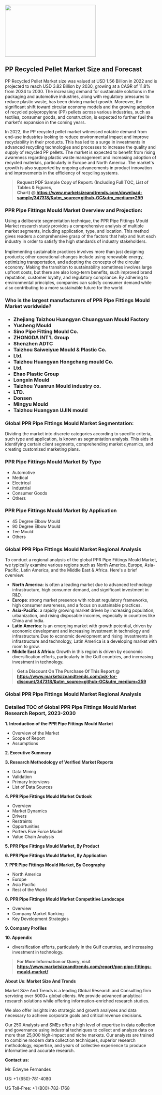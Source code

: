 <p><img class="alignnone size-medium wp-image-20088" src="https://ffe5etoiles.com/wp-content/uploads/2024/12/MST1-300x171.png" alt="" width="300" height="171" /></p><h2>PP Recycled Pellet Market Size and Forecast</h2><p>PP Recycled Pellet Market size was valued at USD 1.56 Billion in 2022 and is projected to reach USD 3.82 Billion by 2030, growing at a CAGR of 11.8% from 2024 to 2030. The increasing demand for sustainable solutions in the packaging and automotive industries, along with regulatory pressures to reduce plastic waste, has been driving market growth. Moreover, the significant shift toward circular economy models and the growing adoption of recycled polypropylene (PP) pellets across various industries, such as textiles, consumer goods, and construction, is expected to further fuel the market's expansion in the coming years.</p><p>In 2022, the PP recycled pellet market witnessed notable demand from end-use industries looking to reduce environmental impact and improve recyclability in their products. This has led to a surge in investments in advanced recycling technologies and processes to increase the quality and supply of recycled PP pellets. The market is expected to benefit from rising awareness regarding plastic waste management and increasing adoption of recycled materials, particularly in Europe and North America. The market's growth is also supported by ongoing advancements in product innovation and improvements in the efficiency of recycling systems.</p></p><blockquote id="" class=""><strong>Request PDF Sample Copy of Report: (Including Full TOC, List of Tables &amp; Figures, Chart)&nbsp;@&nbsp;<strong><a href="https://www.marketsizeandtrends.com/download-sample/347318/&utm_source=github-GC&utm_medium=259" target="_blank">https://www.marketsizeandtrends.com/download-sample/347318/&utm_source=github-GC&utm_medium=259</a></strong></strong></blockquote><h3 id="" class="">PPR Pipe Fittings Mould Market&nbsp;Overview and Projection:</h3><p id="" class="">Using a deliberate segmentation technique, the PPR Pipe Fittings Mould Market research study provides a comprehensive analysis of multiple market segments, including application, type, and location. This method gives readers a comprehensive grasp of the factors that help and hurt each industry in order to satisfy the high standards of industry stakeholders. <br /> <br />Implementing sustainable practices involves more than just designing products; other operational changes include using renewable energy, optimizing transportation, and adopting the concepts of the circular economy. Making the transition to sustainability sometimes involves large upfront costs, but there are also long-term benefits, such improved brand reputation, customer loyalty, and regulatory compliance. By adhering to environmental principles, companies can satisfy consumer demand while also contributing to a more sustainable future for the world.</p><h3 id="" class="">Who is the largest manufacturers of&nbsp;PPR Pipe Fittings Mould Market worldwide?</h3><h3 class=""><p><ul><li>Zhejiang Taizhou Huangyan Chuangyuan Mould Factory </li><li> Yusheng Mould </li><li> Sino Pipe Fitting Mould Co. </li><li> ZHONGDA INT'L Group </li><li> Shenzhen ADTC </li><li> Taizhou Saiweiyue Mould & Plastic Co. </li><li> Ltd. </li><li> Taizhou Huangyan Hongchang mould Co. </li><li> Ltd. </li><li> Ehao Plastic Group </li><li> Longxin Mould </li><li> Taizhou Yuanrun Mould industry co. </li><li> LTD. </li><li> Donsen </li><li> Mingyu Mould </li><li> Taizhou Huangyan UJIN mould</li></ul></p></h3><h3 id="" class="">Global&nbsp;PPR Pipe Fittings Mould Market Segmentation:</h3><p id="" class="">Dividing the market into discrete categories according to specific criteria, such type and application, is known as segmentation analysis. This aids in identifying certain client segments, comprehending market dynamics, and creating customized marketing plans.</p><h3 id="" class="">PPR Pipe Fittings Mould Market&nbsp;By Type</h3><p><p><ul><li>Automotive</li><li> Medical</li><li> Electrical</li><li> Industrial</li><li> Consumer Goods</li><li> Others</p></li></ul></p></p><h3 id="" class="">PPR Pipe Fittings Mould Market&nbsp;By Application</h3><p class=""><p><ul><li>45 Degree Elbow Mould</li><li> 90 Degree Elbow Mould</li><li> Tee Mould</li><li> Others</li></ul></p></p><h3 id="" class="">Global PPR Pipe Fittings Mould Market Regional Analysis</h3><p id="" class="">To conduct a regional analysis of the global PPR Pipe Fittings Mould Market, we typically examine various regions such as North America, Europe, Asia-Pacific, Latin America, and the Middle East &amp; Africa. Here's a brief overview:</p><ul><li><strong>North America</strong>: is often a leading market due to advanced technology infrastructure, high consumer demand, and significant investment in R&amp;D.</li><li><strong>Europe</strong>: strong market presence with robust regulatory frameworks, high consumer awareness, and a focus on sustainable practices.</li><li><strong>Asia-Pacific</strong>: a rapidly growing market driven by increasing population, urbanization, and rising disposable incomes, especially in countries like China and India.</li><li><strong>Latin America</strong>: is an emerging market with growth potential, driven by economic development and increasing investment in technology and infrastructure.Due to economic development and rising investments in infrastructure and technology, Latin America is a developing market with room to grow.</li><li><strong>Middle East &amp; Africa</strong>: Growth in this region is driven by economic diversification efforts, particularly in the Gulf countries, and increasing investment in technology.</li></ul><blockquote id="" class=""><strong>Get a Discount On The Purchase Of This Report @ <strong><a href="https://www.marketsizeandtrends.com/ask-for-discount/347318/&utm_source=github-GC&utm_medium=259" target="_blank">https://www.marketsizeandtrends.com/ask-for-discount/347318/&utm_source=github-GC&utm_medium=259</a></strong></strong></blockquote><h3 id="" class="">Global PPR Pipe Fittings Mould Market Regional Analysis</h3><h3 id="" class="">Detailed TOC of Global PPR Pipe Fittings Mould Market Research Report, 2023-2030</h3><p id="" class=""><strong>1. Introduction of the PPR Pipe Fittings Mould Market</strong></p><ul><li>Overview of the Market</li><li>Scope of Report</li><li>Assumptions</li></ul><p id="" class=""><strong>2. Executive Summary</strong></p><p id="" class=""><strong>3. Research Methodology of Verified Market Reports</strong></p><ul><li>Data Mining</li><li>Validation</li><li>Primary Interviews</li><li>List of Data Sources</li></ul><p id="" class=""><strong>4. PPR Pipe Fittings Mould Market Outlook</strong></p><ul><li>Overview</li><li>Market Dynamics</li><li>Drivers</li><li>Restraints</li><li>Opportunities</li><li>Porters Five Force Model</li><li>Value Chain Analysis</li></ul><p id="" class=""><strong>5. PPR Pipe Fittings Mould Market, By Product</strong></p><p id="" class=""><strong>6. PPR Pipe Fittings Mould Market, By Application</strong></p><p id="" class=""><strong>7. PPR Pipe Fittings Mould Market, By Geography</strong></p><ul><li>North America</li><li>Europe</li><li>Asia Pacific</li><li>Rest of the World</li></ul><p id="" class=""><strong>8. PPR Pipe Fittings Mould Market Competitive Landscape</strong></p><ul><li>Overview</li><li>Company Market Ranking</li><li>Key Development Strategies</li></ul><p id="" class=""><strong>9. Company Profiles</strong></p><p id="" class=""><strong>10. Appendix</strong></p><ul><li>diversification efforts, particularly in the Gulf countries, and increasing investment in technology.</li></ul><blockquote id="" class=""><strong>For More Information or Query, visit <strong><strong><a href="https://www.marketsizeandtrends.com/report/ppr-pipe-fittings-mould-market/" target="_blank">https://www.marketsizeandtrends.com/report/ppr-pipe-fittings-mould-market/</a></strong></strong></strong></blockquote><p id="" class=""><strong>About Us: Market Size And Trends</strong></p><p id="" class="">Market Size And Trends is a leading Global Research and Consulting firm servicing over 5000+ global clients. We provide advanced analytical research solutions while offering information-enriched research studies.</p><p id="" class="">We also offer insights into strategic and growth analyses and data necessary to achieve corporate goals and critical revenue decisions.</p><p id="" class="">Our 250 Analysts and SMEs offer a high level of expertise in data collection and governance using industrial techniques to collect and analyze data on more than 25,000 high-impact and niche markets. Our analysts are trained to combine modern data collection techniques, superior research methodology, expertise, and years of collective experience to produce informative and accurate research.</p><p id="" class=""><strong>Contact us:</strong></p><p id="" class="">Mr. Edwyne Fernandes</p><p id="" class="">US: +1 (650)-781-4080</p><p id="" class="">US Toll-Free: +1 (800)-782-1768</p>
